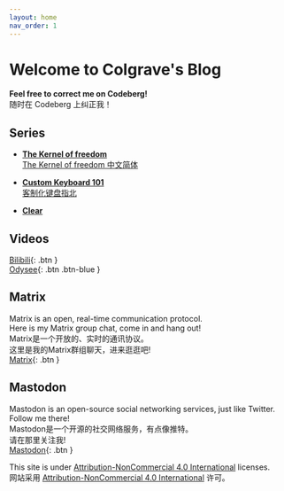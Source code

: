 ```yaml
---
layout: home
nav_order: 1
---
```

# Welcome to Colgrave's Blog
**Feel free to correct me on Codeberg!**    
随时在 Codeberg 上纠正我！

## Series
- [**The Kernel of freedom**]()  
[The Kernel of freedom 中文简体]()  
  
- [**Custom Keyboard 101**]()  
[客制化键盘指北]()  
  
- [**Clear**]()  

## Videos
[Bilibili](https://space.bilibili.com/16015122/){: .btn }  
[Odysee](https://odysee.com/@Colgrave:8){: .btn .btn-blue }  
  
## Matrix
Matrix is an open, real-time communication protocol.  
Here is my Matrix group chat, come in and hang out!  
Matrix是一个开放的、实时的通讯协议。  
这里是我的Matrix群组聊天，进来逛逛吧!  
[Matrix](https://matrix.to/#/#cyber-coffeehouse:rippled.io){: .btn }
  
## Mastodon
Mastodon is an open-source social networking services, just like Twitter.  
Follow me there!  
Mastodon是一个开源的社交网络服务，有点像推特。  
请在那里关注我!  
<a rel="me" href="https://social.linux.pizza/@colgrave">Mastodon</a>{: .btn }
&nbsp; 
  
This site is under [Attribution-NonCommercial 4.0 International](https://creativecommons.org/licenses/by-nc/4.0/) licenses.  
网站采用 [Attribution-NonCommercial 4.0 International](https://creativecommons.org/licenses/by-nc/4.0/) 许可。
